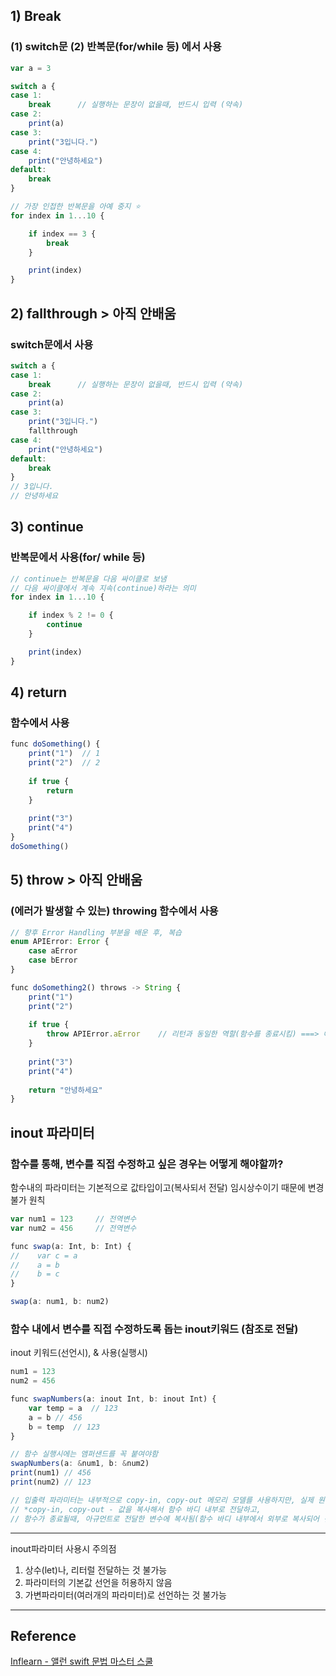 ## 1) Break
### (1) switch문   (2) 반복문(for/while 등) 에서 사용
```javascript
var a = 3

switch a {
case 1:
    break      // 실행하는 문장이 없을때, 반드시 입력 (약속)
case 2:
    print(a)
case 3:
    print("3입니다.")
case 4:
    print("안녕하세요")
default:
    break
}

// 가장 인접한 반복문을 아예 중지 ⭐️
for index in 1...10 {

    if index == 3 {
        break
    }

    print(index)
}
```
## 2) fallthrough > 아직 안배움
### switch문에서 사용
```javascript
switch a {
case 1:
    break      // 실행하는 문장이 없을때, 반드시 입력 (약속)
case 2:
    print(a)
case 3:
    print("3입니다.")
    fallthrough
case 4:
    print("안녕하세요")
default:
    break
}
// 3입니다.
// 안녕하세요
```
## 3) continue
### 반복문에서 사용(for/ while 등)
```javascript
// continue는 반복문을 다음 싸이클로 보냄
// 다음 싸이클에서 계속 지속(continue)하라는 의미
for index in 1...10 {

    if index % 2 != 0 {
        continue
    }

    print(index)
}
```
## 4) return
### 함수에서 사용
```javascript
func doSomething() {
    print("1")  // 1
    print("2")  // 2
    
    if true {
        return
    }
    
    print("3")
    print("4")
}
doSomething()
```
## 5) throw > 아직 안배움
### (에러가 발생할 수 있는) throwing 함수에서 사용
```javascript
// 향후 Error Handling 부분을 배운 후, 복습
enum APIError: Error {
    case aError
    case bError
}

func doSomething2() throws -> String {
    print("1")
    print("2")
    
    if true {
        throw APIError.aError    // 리턴과 동일한 역할(함수를 종료시킴) ===> 에러를 던지고 함수를 벗어남
    }
    
    print("3")
    print("4")
    
    return "안녕하세요"
}
```
## inout 파라미터
### 함수를 통해, 변수를 직접 수정하고 싶은 경우는 어떻게 해야할까?
함수내의 파라미터는 기본적으로 값타입이고(복사되서 전달) 임시상수이기 때문에 변경 불가 원칙
```javascript
var num1 = 123     // 전역변수
var num2 = 456     // 전역변수

func swap(a: Int, b: Int) {
//    var c = a
//    a = b
//    b = c
}

swap(a: num1, b: num2)
```
### 함수 내에서 변수를 직접 수정하도록 돕는 inout키워드 (참조로 전달)
inout 키워드(선언시),   & 사용(실행시)
```javascript
num1 = 123
num2 = 456

func swapNumbers(a: inout Int, b: inout Int) {
    var temp = a  // 123
    a = b // 456
    b = temp  // 123
}

// 함수 실행시에는 앰퍼샌드를 꼭 붙여야함
swapNumbers(a: &num1, b: &num2)
print(num1) // 456
print(num2) // 123

// 입출력 파라미터는 내부적으로 copy-in, copy-out 메모리 모델를 사용하지만, 실제 원본이 전달된다고 쉽게 생각하면 됨
// *copy-in, copy-out - 값을 복사해서 함수 바디 내부로 전달하고,
// 함수가 종료될때, 아규먼트로 전달한 변수에 복사됨(함수 바디 내부에서 외부로 복사되어 전달)
```
---
 inout파라미터 사용시 주의점
 1) 상수(let)나, 리터럴 전달하는 것 불가능
 2) 파라미터의 기본값 선언을 허용하지 않음
 3) 가변파라미터(여러개의 파라미터)로 선언하는 것 불가능
---
## Reference
[Inflearn - 앨런 swift 문법 마스터 스쿨](https://www.inflearn.com/course/%EC%8A%A4%EC%9C%84%ED%94%84%ED%8A%B8-%EB%AC%B8%EB%B2%95-%EB%A7%88%EC%8A%A4%ED%84%B0-%EC%8A%A4%EC%BF%A8/dashboard)
